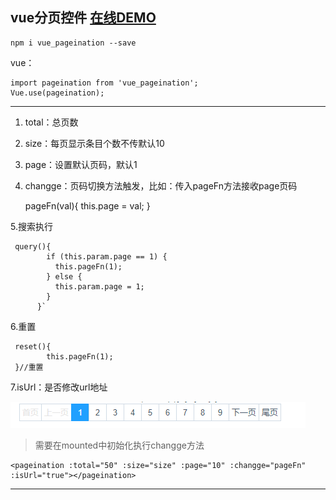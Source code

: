 vue分页控件
[在线DEMO](http://jqvue.com/demo/vue_pageination/index.html "悬停显示")  
----------

    npm i vue_pageination --save

vue：

    import pageination from 'vue_pageination';
    Vue.use(pageination);

----------


 1. total：总页数
 2. size：每页显示条目个数不传默认10
 3. page：设置默认页码，默认1
 4. changge：页码切换方法触发，比如：传入pageFn方法接收page页码


     pageFn(val){
        this.page = val;
      }

 5.搜索执行

     query(){
            if (this.param.page == 1) {
              this.pageFn(1);
            } else {
              this.param.page = 1;
            }
          }`
 
6.重置


     reset(){
            this.pageFn(1);
     }//重置
7.isUrl：是否修改url地址

![image](./demo.png)


>需要在mounted中初始化执行changge方法

    <pageination :total="50" :size="size" :page="10" :changge="pageFn" :isUrl="true"></pageination>



----------
